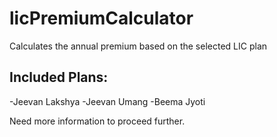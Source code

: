 # licPremiumCalculator
Calculates the annual premium based on the selected LIC plan

## Included Plans:
-Jeevan Lakshya
-Jeevan Umang
-Beema Jyoti

Need more information to proceed further.
